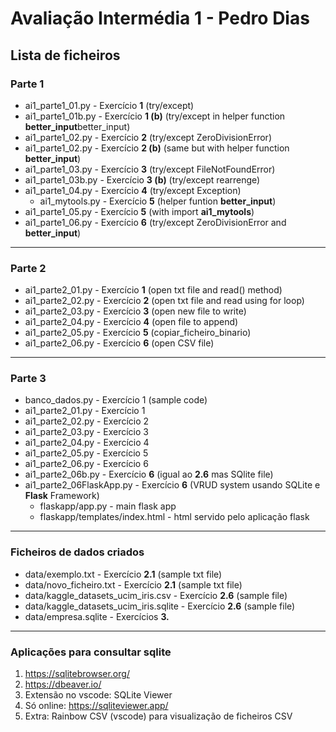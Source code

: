 # Avaliação Intermédia 1 - Pedro Dias


## Lista de ficheiros

### Parte 1
* ai1_parte1_01.py  - Exercício **1** (try/except)
* ai1_parte1_01b.py - Exercício **1 (b)** (try/except in helper function **better_input**better_input)
* ai1_parte1_02.py  - Exercício **2** (try/except ZeroDivisionError)
* ai1_parte1_02.py  - Exercício **2 (b)** (same but with helper function **better_input**)
* ai1_parte1_03.py  - Exercício **3** (try/except FileNotFoundError)
* ai1_parte1_03b.py - Exercício **3 (b)** (try/except rearrenge)
* ai1_parte1_04.py  - Exercício **4** (try/except Exception)
    * ai1_mytools.py    - Exercício **5** (helper funtion **better_input**)
* ai1_parte1_05.py  - Exercício **5** (with import **ai1_mytools**)
* ai1_parte1_06.py  - Exercício **6** (try/except ZeroDivisionError and **better_input**)

***
### Parte 2
* ai1_parte2_01.py  - Exercício **1** (open txt file and read() method)
* ai1_parte2_02.py  - Exercício **2** (open txt file and read using for loop)
* ai1_parte2_03.py  - Exercício **3** (open new file to write)
* ai1_parte2_04.py  - Exercício **4** (open file to append)
* ai1_parte2_05.py  - Exercício **5** (copiar_ficheiro_binario)
* ai1_parte2_06.py  - Exercício **6** (open CSV file)

***
### Parte 3
* banco_dados.py    - Exercício 1 (sample code)
* ai1_parte2_01.py  - Exercício 1 
* ai1_parte2_02.py  - Exercício 2
* ai1_parte2_03.py  - Exercício 3
* ai1_parte2_04.py  - Exercício 4
* ai1_parte2_05.py  - Exercício 5
* ai1_parte2_06.py  - Exercício 6
* ai1_parte2_06b.py  - Exercício **6** (igual ao **2.6** mas SQlite file)
* ai1_parte2_06FlaskApp.py - Exercício **6** (VRUD system usando SQLite e **Flask** Framework)
    * flaskapp/app.py - main flask app
    * flaskapp/templates/index.html - html servido pelo aplicação flask

***
### Ficheiros de dados criados
* data/exemplo.txt  - Exercício **2.1** (sample txt file)
* data/novo_ficheiro.txt  - Exercício **2.1** (sample txt file)
* data/kaggle_datasets_ucim_iris.csv - Exercício **2.6** (sample file)
* data/kaggle_datasets_ucim_iris.sqlite - Exercício **2.6** (sample file)
* data/empresa.sqlite - Exercícios **3.**

***

### Aplicações para consultar sqlite
1. https://sqlitebrowser.org/
1. https://dbeaver.io/
1. Extensão no vscode: SQLite Viewer
1. Só online: https://sqliteviewer.app/
1. Extra: Rainbow CSV (vscode) para visualização de ficheiros CSV